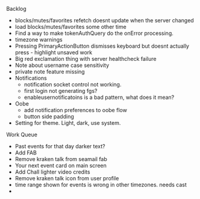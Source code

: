 Backlog
* blocks/mutes/favorites refetch doesnt update when the server changed
* load blocks/mutes/favorites some other time
* Find a way to make tokenAuthQuery do the onError processing.
* timezone warnings
* Pressing PrimaryActionButton dismisses keyboard but doesnt actually press - highlight unsaved work
* Big red exclamation thing with server healthcheck failure
* Note about username case sensitivity
* private note feature missing
* Notifications
  * notification socket control not working.
  * first login not generating fgs?
  * enableusernotificatoins is a bad pattern, what does it mean?
* Oobe
  * add notification preferences to oobe flow
  * button side padding
* Setting for theme. Light, dark, use system.

Work Queue
* Past events for that day darker text?
* Add FAB
* Remove kraken talk from seamail fab
* Your next event card on main screen
* Add Chall lighter video credits
* Remove kraken talk icon from user profile 
* time range shown for events is wrong in other timezones. needs cast
* 
